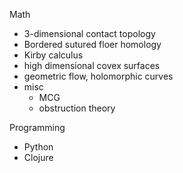 Math
- 3-dimensional contact topology 
- Bordered sutured floer homology
- Kirby calculus
- high dimensional covex surfaces
- geometric flow, holomorphic curves
- misc
	- MCG
	- obstruction theory

Programming
- Python
- Clojure
<!--stackedit_data:
eyJoaXN0b3J5IjpbLTE5NzE4NTU5ODZdfQ==
-->